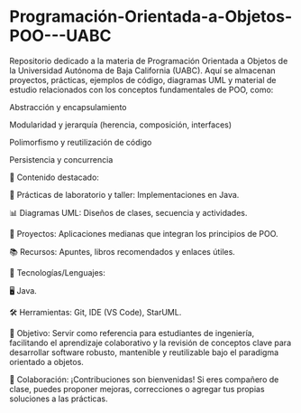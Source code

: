 # Programación-Orientada-a-Objetos-POO---UABC

Repositorio dedicado a la materia de Programación Orientada a Objetos de la Universidad Autónoma de Baja California (UABC). Aquí se almacenan proyectos, prácticas, ejemplos de código, diagramas UML y material de estudio relacionados con los conceptos fundamentales de POO, como:

Abstracción y encapsulamiento

Modularidad y jerarquía (herencia, composición, interfaces)

Polimorfismo y reutilización de código

Persistencia y concurrencia

🔹 Contenido destacado:

📂 Prácticas de laboratorio y taller: Implementaciones en Java.

📊 Diagramas UML: Diseños de clases, secuencia y actividades.

📝 Proyectos: Aplicaciones medianas que integran los principios de POO.

📚 Recursos: Apuntes, libros recomendados y enlaces útiles.

🔹 Tecnologías/Lenguajes:

🖥️ Java.

🛠️ Herramientas: Git, IDE (VS Code), StarUML.

🔹 Objetivo:
Servir como referencia para estudiantes de ingeniería, facilitando el aprendizaje colaborativo y la revisión de conceptos clave para desarrollar software robusto, mantenible y reutilizable bajo el paradigma orientado a objetos.

🔹 Colaboración:
¡Contribuciones son bienvenidas! Si eres compañero de clase, puedes proponer mejoras, correcciones o agregar tus propias soluciones a las prácticas.

